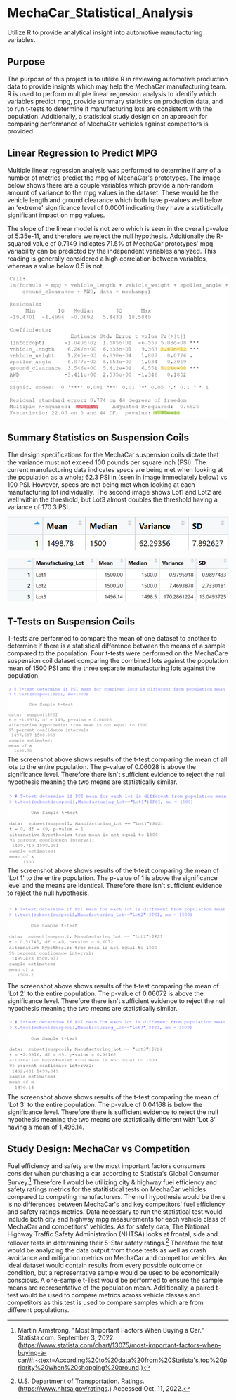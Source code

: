 # MechaCar_Statistical_Analysis
Utilize R to provide analytical insight into automotive manufacturing variables. 

## Purpose

The purpose of this project is to utilize R in reviewing automotive production data to provide insights which may help the MechaCar manufacturing team.  R is used to perform multiple linear regression analysis
to identify which variables predict mpg, provide summary statistics on production data, and to run t-tests to determine if manufacturing lots are consistent with the population.  Additionally, a statistical study
design on an approach for comparing performance of MechaCar vehicles against competitors is provided.


## Linear Regression to Predict MPG

Multiple linear regression analysis was performed to determine if any of a number of metrics predict the mpg of MechaCar's prototypes.  The image below shows there are a couple variables which provide a non-random
amount of variance to the mpg values in the dataset.  These would be the vehicle length and ground clearance which both have p-values well below an 'extreme' significance level of 0.0001 indicating they have a statistically
significant impact on mpg values.

The slope of the linear model is not zero which is seen in the overall p-value of 5.35e-11, and therefore we reject the null hypothesis.  Additionally the R-squared value of 0.7149 indicates 71.5% of MechaCar prototypes' mpg variability
can be predicted by the independent variables analyzed. This reading is generally considered a high correlation between variables, whereas a value below 0.5 is not.  

![LinearRegression_MPG.png](https://github.com/dschul01/MechaCar_Statistical_Analysis/blob/main/Resources/LinearRegression_MPG.png)


## Summary Statistics on Suspension Coils

The design specifications for the MechaCar suspension coils dictate that the variance must not exceed 100 pounds per square inch (PSI).  The current manufacturing data indicates specs 
are being met when looking at the population as a whole; 62.3 PSI in (seen in image immediately below) vs 100 PSI.  However, specs are not being met when looking at each 
manufacturing lot individually.  The second image shows Lot1 and Lot2 are well within the threshold, but Lot3 almost doubles the threshold having a variance of 170.3 PSI.

![Total_Summary_Susp_Coil_PSI.png](https://github.com/dschul01/MechaCar_Statistical_Analysis/blob/main/Resources/Total_Summary_Susp_Coil_PSI.png)

![Lot_Summary_Susp_Coil_PSI.png](https://github.com/dschul01/MechaCar_Statistical_Analysis/blob/main/Resources/Lot_Summary_Susp_Coil_PSI.png)

## T-Tests on Suspension Coils

T-tests are performed to compare the mean of one dataset to another to determine if there is a statistical difference between the means of a sample compared to the population.  Four t-tests were performed on the MechaCare suspension coil dataset comparing the combined lots against the population mean of 1500 PSI and the three separate manufacturing lots against the population. 

![T_Test_Susp_Coil_PSI_All.png](https://github.com/dschul01/MechaCar_Statistical_Analysis/blob/main/Resources/T_Test_Susp_Coil_PSI_All.png)
The screenshot above shows results of the t-test comparing the mean of all lots to the entire population.  The p-value of 0.06028 is above the significance level.  Therefore there isn't sufficient evidence to reject the null hypothesis meaning the two means are statistically similar.  

![T_Test_Susp_Coil_PSI_Lot1.png](https://github.com/dschul01/MechaCar_Statistical_Analysis/blob/main/Resources/T_Test_Susp_Coil_PSI_Lot1.png)
The screenshot above shows results of the t-test comparing the mean of 'Lot 1' to the entire population.  The p-value of 1 is above the significance level and the means
are identical.  Therefore there isn't sufficient evidence to reject the null hypothesis. 

![T_Test_Susp_Coil_PSI_Lot2.png](https://github.com/dschul01/MechaCar_Statistical_Analysis/blob/main/Resources/T_Test_Susp_Coil_PSI_Lot2.png)
The screenshot above shows results of the t-test comparing the mean of 'Lot 2' to the entire population.  The p-value of 0.06072 is above the significance level.  Therefore there isn't sufficient evidence to reject the null hypothesis meaning the two means are statistically similar.

![T_Test_Susp_Coil_PSI_Lot3.png](https://github.com/dschul01/MechaCar_Statistical_Analysis/blob/main/Resources/T_Test_Susp_Coil_PSI_Lot3.png)
The screenshot above shows results of the t-test comparing the mean of 'Lot 3' to the entire population.  The p-value of 0.04168 is below the significance level.  Therefore there is sufficient evidence to reject the null hypothesis meaning the two means are statistically different with 'Lot 3' having a mean of 1,496.14.


## Study Design: MechaCar vs Competition

Fuel efficiency and safety are the most important factors consumers consider when purchasing a car according to Statista's Global Consumer Survey.[^1]  Therefore I would be utilizing city & highway fuel efficiency and safety ratings metrics for the statitistical tests on MechaCar vehicles compared to competing manufacturers.  The null
hypothesis would be there is no differences between MechaCar's and key competitors' fuel efficiency and safety ratings metrics.  Data necessary to run the statistical test would include both city and highway mpg measurements for each vehicle class of MechaCar and competitors' vehicles.  As for safety data, 
The National Highway Traffic Safety Administration (NHTSA) looks at frontal, side and rollover tests in determining their 5-Star safety ratings.[^2] Therefore the test would be analyzing the data output from those tests as well as crash avoidance and mitigation metrics on MechaCar and competitor vehicles.  An ideal dataset would contain results from every possible outcome or condition, but a representative sample would be used to be economically conscious. A one-sample t-Test would be performed to ensure the sample means are representative of the population mean.  Additionally, a paired t-test would be used to compare metrics across vehicle classes and competitors as this test is used to compare samples which are from different populations.


[^1]: Martin Armstrong. "Most Important Factors When Buying a Car." Statista.com. September 3, 2022.
(https://www.statista.com/chart/13075/most-important-factors-when-buying-a-car/#:~:text=According%20to%20data%20from%20Statista's,top%20priority%20when%20shopping%20around.)
[^2]: U.S. Department of Transportation. Ratings. (https://www.nhtsa.gov/ratings.) Accessed Oct. 11, 2022.
